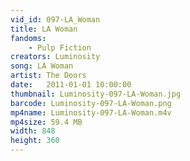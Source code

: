 ```yaml
---
vid_id: 097-LA_Woman
title: LA Woman
fandoms:
    - Pulp Fiction
creators: Luminosity
song: LA Woman
artist: The Doors
date:   2011-01-01 10:00:00
thumbnail: Luminosity-097-LA-Woman.jpg
barcode: Luminosity-097-LA-Woman.png
mp4name: Luminosity-097-LA-Woman.m4v
mp4size: 59.4 MB
width: 848
height: 360
---
```



  